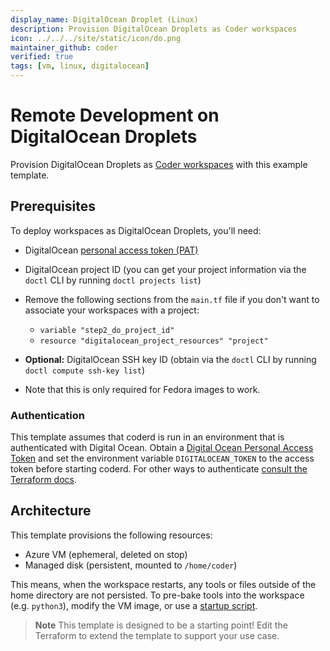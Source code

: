 ```yaml
---
display_name: DigitalOcean Droplet (Linux)
description: Provision DigitalOcean Droplets as Coder workspaces
icon: ../../../site/static/icon/do.png
maintainer_github: coder
verified: true
tags: [vm, linux, digitalocean]
---
```


# Remote Development on DigitalOcean Droplets

Provision DigitalOcean Droplets as [Coder workspaces](https://coder.com/docs/coder-v2/latest) with this example template.

<!-- TODO: Add screenshot -->

## Prerequisites

To deploy workspaces as DigitalOcean Droplets, you'll need:

- DigitalOcean [personal access token (PAT)](https://docs.digitalocean.com/reference/api/create-personal-access-token/)

- DigitalOcean project ID (you can get your project information via the `doctl`
  CLI by running `doctl projects list`)

- Remove the following sections from the `main.tf` file if you don't want to
  associate your workspaces with a project:

  - `variable "step2_do_project_id"`
  - `resource "digitalocean_project_resources" "project"`

- **Optional:** DigitalOcean SSH key ID (obtain via the `doctl` CLI by running
  `doctl compute ssh-key list`)

- Note that this is only required for Fedora images to work.

### Authentication

This template assumes that coderd is run in an environment that is authenticated
with Digital Ocean. Obtain a [Digital Ocean Personal Access
Token](https://cloud.digitalocean.com/account/api/tokens) and set the
environment variable `DIGITALOCEAN_TOKEN` to the access token before starting
coderd. For other ways to authenticate [consult the Terraform docs](https://registry.terraform.io/providers/digitalocean/digitalocean/latest/docs).

## Architecture

This template provisions the following resources:

- Azure VM (ephemeral, deleted on stop)
- Managed disk (persistent, mounted to `/home/coder`)

This means, when the workspace restarts, any tools or files outside of the home directory are not persisted. To pre-bake tools into the workspace (e.g. `python3`), modify the VM image, or use a [startup script](https://registry.terraform.io/providers/coder/coder/latest/docs/resources/script).

> **Note**
> This template is designed to be a starting point! Edit the Terraform to extend the template to support your use case.
